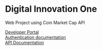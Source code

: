 # Digital Innovation One

Web Project using Coin Market Cap API<br>

[Developer Portal](https://pro.coinmarketcap.com/account) <br/>
[Authentication documentation](https://coinmarketcap.com/api/documentation/v1/#section/Authentication) <br/>
[API Documentation](https://coinmarketcap.com/api/documentation/v1/#) <br/>

